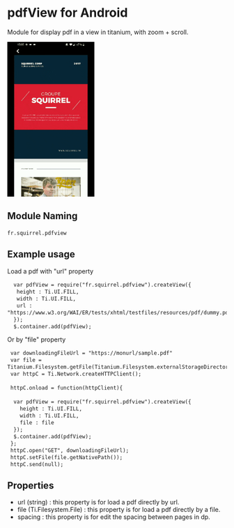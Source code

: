 
# pdfView for Android

Module for display pdf in a view in titanium, with zoom + scroll.


<img src="https://github.com/SquirrelMobile/pdfview/blob/master/screen/gifExample.gif?raw=true" width="200" >

## Module Naming

	fr.squirrel.pdfview

## Example usage
Load a pdf with "url" property

	  var pdfView = require("fr.squirrel.pdfview").createView({
	   height : Ti.UI.FILL,
	   width : Ti.UI.FILL,
	   url : "https://www.w3.org/WAI/ER/tests/xhtml/testfiles/resources/pdf/dummy.pdf"
	  });
	  $.container.add(pdfView);

Or by "file" property

	 var downloadingFileUrl = "https://monurl/sample.pdf"
	 var file = Titanium.Filesystem.getFile(Titanium.Filesystem.externalStorageDirectory,"./sample.pdf");
	 var httpC = Ti.Network.createHTTPClient();

	 httpC.onload = function(httpClient){

	  var pdfView = require("fr.squirrel.pdfview").createView({
	    height : Ti.UI.FILL,
	    width : Ti.UI.FILL,
	    file : file
	  });
	  $.container.add(pdfView);
	 };
	 httpC.open("GET", downloadingFileUrl);
	 httpC.setFile(file.getNativePath());
	 httpC.send(null);


## Properties

- url (string) : this property is for load a pdf directly by url.
- file (Ti.Filesystem.File) : this property is for load a pdf directly by a file.
- spacing : this property is for edit the spacing between pages in dp.
